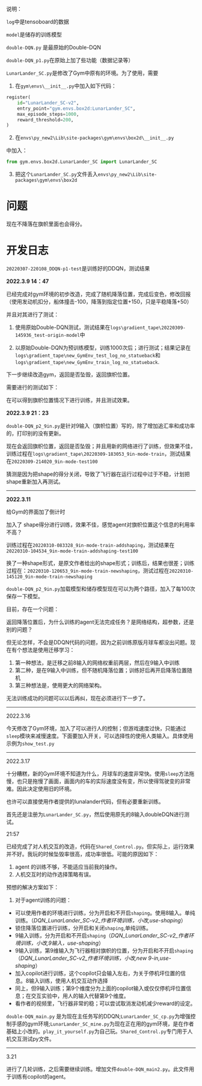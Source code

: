 说明：

`log`中是tensoboard的数据

`model`是储存的训练模型

`double-DQN.py` 是最原始的Double-DQN

`double-DQN_p1.py`在原始上加了些功能（数据记录等）

`LunarLander_SC.py`是修改了Gym中原有的环境。为了使用，需要

1. 在`gym\envs\__init__.py`中加入如下代码：

```python
register(
    id="LunarLander_SC-v2",
    entry_point="gym.envs.box2d:LunarLander_SC",
    max_episode_steps=1000,
    reward_threshold=200,
)
```

2. 在`envs\py_new2\Lib\site-packages\gym\envs\box2d\__init__.py`

中加入：

```python
from gym.envs.box2d.LunarLander_SC import LunarLander_SC
```

3. 把这个`LunarLander_SC.py`文件丢入`envs\py_new2\Lib\site-packages\gym\envs\box2d`

# 问题

现在不降落在旗帜里面也会得分。

# 开发日志

`20220307-220108_DDQN-p1-test`是训练好的DDQN，测试结果

**2022.3.9 14：47**

已经完成对gym环境的初步改造，完成了随机降落位置，完成后变色，修改回报（使用发动机扣分，船体撞击-100，降落到指定位置+150，只是平稳降落+50）

并且对其进行了测试：

1. 使用原始Double-DQN测试，测试结果在`logs\gradient_tape\20220309-145936_test-origin-model`中

2. 以原始Double-DQN为预训练模型，训练1000次后；进行测试；结果记录在`logs\gradient_tape\new_GymEnv_test_log_no_statueback`和`logs\gradient_tape\new_GymEnv_train_log_no_statueback`.

下一步继续改造gym，返回是否坠毁，返回旗帜位置。

需要进行的测试如下：

在可以得到旗帜位置情况下进行训练，并且测试效果。

**2022.3.9 21：23**

`double-DQN_p2_9in.py`是针对9输入（旗帜位置）写的，除了增加追汇率和成功率的，打印别的没有更新。

现在会返回旗帜位置，返回是否坠毁；并且用新的网络进行了训练，但效果不佳，训练过程在`logs\gradient_tape\20220309-183053_9in-mode-train`，测试结果在`20220309-214020_9in-mode-test100`

猜测是因为把shape的得分关闭，导致了飞行器在运行过程中过于不稳，计划把shape重新加入再测试。

---



**2022.3.11**

给Gym的界面加了倒计时

加入了 shape得分进行训练，效果不佳，感觉agent对旗帜位置这个信息的利用率不高？

训练过程在`20220310-083328_9in-mode-train-addshaping`，测试结果在`20220310-104534_9in-mode-train-addshaping-test100`

换了一种shape形式，是原文作者给出的shape形式；训练后，结果也很差；训练过程在：`20220310-120653_9in-mode-train-newshaping`，测试过程在`20220310-145120_9in-mode-train-newshaping`

`double-DQN_p2_9in.py`加载模型和储存模型现在可以为两个路径，加入了每100次保存一下模型。

目前，存在一个问题：

返回降落位置后，为什么训练的agent无法完成任务？是网络结构，超参数，还是别的问题？

但无论怎样，不会是DDQN代码的问题，因为之前训练原版月球车都没出问题。现在有个想法是使用迁移学习：

1. 第一种想法，是迁移之前8输入的网络权重前两层，然后在9输入中训练
2. 第二种，是在9输入中训练，但不随机降落位置；训练好后再开启降落位置随机
3. 第三种想法是，使用更大的网络架构。

无法训练成功的问题可以以后再纠，现在必须进行下一步了。

---



2022.3.16

今天修改了Gym环境，加入了可以进行人的控制；但游戏速度过快，只能通过`sleep`模块来减慢速度。下面要加入开关，可以选择性的使用人类输入。具体使用示例为`show_test.py`

---



2022.3.17

十分糟糕，新的Gym环境不知道为什么，月球车的速度非常快。使用`sleep`方法拖慢，也只是拖慢了画面，画面内的车的实际速度没有变，所以使得驾驶变的非常难。因此决定使用旧的环境。

也许可以直接使用作者提供的lunalander代码，但有必要重新训练。

首先还是注册为`LunarLander_SC.py`，然后使用原先的8输入doubleDQN进行测试。

21:57

已经完成了对人机交互的改造，代码在`Shared_Control.py`。但实际上，运行效果并不好。我玩的时候坠毁率很高，成功率很低。可能的原因如下：

1. agent 的训练不够，不能适应当前我的操作。
2. 人机交互时的动作选择策略有误。

预想的解决方案如下：

1. 对于agent训练的问题：

- 可以使用作者的环境进行训练，分为开启和不开启`shaping`。使用8输入。单纯训练。（*DQN_LunarLander_SC-v2_作者环境训练，小改,use-shaping*）
- 锁住降落位置进行训练，分开启和关闭`shaping`,单纯训练。
- 9输入训练，分为开启和不开启`shaping`（*DQN_LunarLander_SC-v2_作者环境训练，小改,9输入，use-shaping*）
- 9输入训练，第9维输入为飞行器相对旗帜的位置，分为开启和不开启`shaping`（*DQN_LunarLander_SC-v2_作者环境训练，小改,new 9-in,use-shaping*）
- 加入copilot进行训练，这个copilot只会输入左右，为关于停机坪位置的信息。8输入训练，使用人机交互动作选择
- 同上，但9输入训练；第9个维度分为上面的copilot输入或仅仅停机坪位置信息；在交互实验中，用人的输入代替第9个维度。
- 看作者的视频里，飞行器非常的稳；可以尝试取消发动机减少reward的设定。

`double-DQN_main.py` 是为现在主任务写的DDQN;`LunarLander_SC_cp.py`为增强控制手感的gym环境;`LunarLander_SC_mine.py`为现在正在用的gym环境，是在作者基础上小改的。`play_it_yourself.py`为自己玩。`Shared_Control.py`专门用于人机交互测试py文件。

---



3.21

进行了几轮训练，之后需要继续训练。增加文件`double-DQN_main2.py`。此文件用于训练有copilot的agent。

